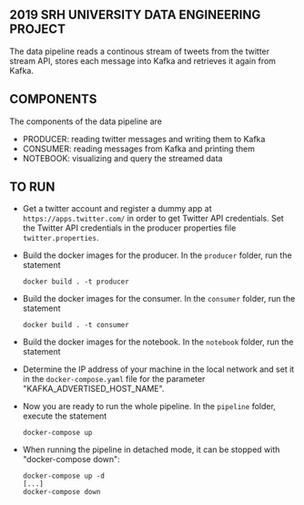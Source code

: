 ## 2019 SRH UNIVERSITY DATA ENGINEERING PROJECT

The data pipeline reads a continous stream of tweets from the twitter stream API, stores each message into Kafka and retrieves it again from Kafka.

## COMPONENTS

The components of the data pipeline are

* PRODUCER: reading twitter messages and writing them to Kafka
* CONSUMER: reading messages from Kafka and printing them
* NOTEBOOK: visualizing and query the streamed data


## TO RUN

* Get a twitter account and register a dummy app at `https://apps.twitter.com/` in order to get Twitter API credentials. Set the Twitter API credentials in the producer properties file `twitter.properties`.

* Build the docker images for the producer. In the `producer` folder, run the statement
  ```
  docker build . -t producer
  ```
* Build the docker images for the consumer. In the `consumer` folder, run the statement
  ```
  docker build . -t consumer
  ```
* Build the docker images for the notebook. In the `notebook` folder, run the statement

* Determine the IP address of your machine in the local network and set it in the `docker-compose.yaml` file for the parameter "KAFKA_ADVERTISED_HOST_NAME".

* Now you are ready to run the whole pipeline. In the `pipeline` folder, execute the statement
  ```
  docker-compose up
  ```
    
* When running the pipeline in detached mode, it can be stopped with "docker-compose down": 
  ```
  docker-compose up -d
  [...]
  docker-compose down
  ```
